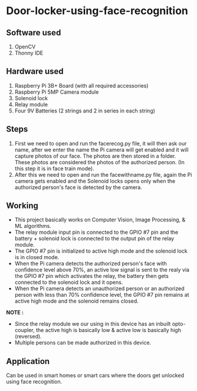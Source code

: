 # Door-locker-using-face-recognition

## Software used

1. OpenCV
2. Thonny IDE

## Hardware used

1. Raspberry Pi 3B+ Board (with all required accessories)
2. Raspberry Pi 5MP Camera module
3. Solenoid lock
4. Relay module
5. Four 9V Batteries (2 strings and 2 in series in each string)

## Steps

1. First we need to open and run the facerecog.py file, it will then ask our name, after we enter the name the Pi camera will get enabled and it will capture photos of our face. The photos are then stored in a folder. These photos are considered the photos of the authorized person. (In this step it is in face train mode).
2. After this we need to open and run the facewithname.py file, again the Pi camera gets enabled and the Solenoid locks opens only when the authorized person's face is detected by the camera.

## Working

- This project basically works on Computer Vision, Image Processing, & ML algorithms.
- The relay module input pin is connected to the GPIO #7 pin and the battery + solenoid lock is connected to the output pin of the relay module.
- The GPIO #7 pin is initialized to active high mode and the solenoid lock is in closed mode.
- When the Pi camera detects the authorized person's face with confidence level above 70%, an active low signal is sent to the realy via the GPIO #7 pin which activates the relay, the battery then gets connected to the solenoid lock and it opens.
- When the Pi camera detects an unauthorized person or an authorized person with less than 70% confidence level, the GPIO #7 pin remains at active high mode and the solenoid remains closed.

**NOTE :** 

- Since the relay module we our using in this device has an inbuilt opto-coupler, the active high is basically low & active low is basically high (reversed).
- Multiple persons can be made authorized in this device.

## Application

Can be used in smart homes or smart cars where the doors get unlocked using face recognition.
